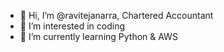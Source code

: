 - 👋 Hi, I’m @ravitejanarra, Chartered Accountant
- 👀 I’m interested in coding
- 🌱 I’m currently learning Python & AWS

<!---
ravitejanarra/ravitejanarra is a ✨ special ✨ repository because its `README.md` (this file) appears on your GitHub profile.
You can click the Preview link to take a look at your changes.
--->
